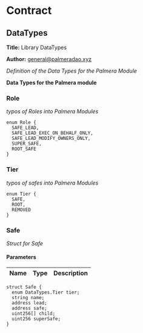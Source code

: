 # Contract 

## DataTypes

**Title:** Library DataTypes

**Author:** general@palmeradao.xyz

_Definition of the Data Types for the Palmera Module_

**Data Types for the Palmera module**

### Role

_typos of Roles into Palmera Modules_

```solidity
enum Role {
  SAFE_LEAD,
  SAFE_LEAD_EXEC_ON_BEHALF_ONLY,
  SAFE_LEAD_MODIFY_OWNERS_ONLY,
  SUPER_SAFE,
  ROOT_SAFE
}
```
### Tier

_typos of safes into Palmera Modules_

```solidity
enum Tier {
  SAFE,
  ROOT,
  REMOVED
}
```
### Safe

_Struct for Safe_

#### Parameters

| Name | Type | Description |
| ---- | ---- | ----------- |

```solidity
struct Safe {
  enum DataTypes.Tier tier;
  string name;
  address lead;
  address safe;
  uint256[] child;
  uint256 superSafe;
}
```

